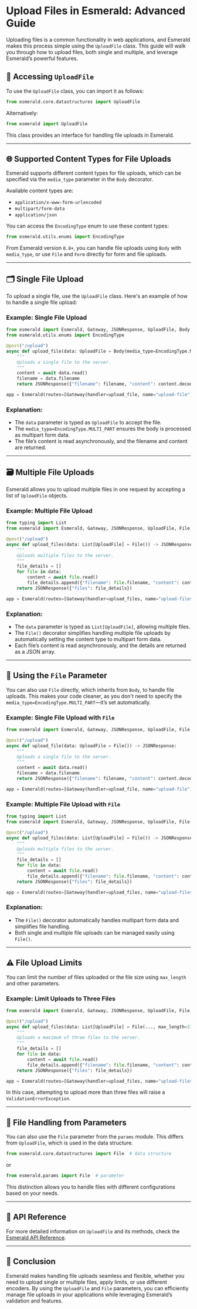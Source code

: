 # Upload Files in Esmerald: Advanced Guide

Uploading files is a common functionality in web applications, and Esmerald makes this process simple using the `UploadFile` class. This guide will walk you through how to upload files, both single and multiple, and leverage Esmerald’s powerful features.

## 📂 Accessing `UploadFile`

To use the `UploadFile` class, you can import it as follows:

```python
from esmerald.core.datastructures import UploadFile
```

Alternatively:

```python
from esmerald import UploadFile
```

This class provides an interface for handling file uploads in Esmerald.

---

## 🌐 Supported Content Types for File Uploads

Esmerald supports different content types for file uploads, which can be specified via the `media_type` parameter in the `Body` decorator.

Available content types are:

- `application/x-www-form-urlencoded`
- `multipart/form-data`
- `application/json`

You can access the `EncodingType` enum to use these content types:

```python
from esmerald.utils.enums import EncodingType
```

From Esmerald version `0.8+`, you can handle file uploads using `Body` with `media_type`, or use `File` and `Form` directly for form and file uploads.

---

## 🗂 Single File Upload

To upload a single file, use the `UploadFile` class. Here's an example of how to handle a single file upload:

### Example: Single File Upload

```python
from esmerald import Esmerald, Gateway, JSONResponse, UploadFile, Body, post
from esmerald.utils.enums import EncodingType

@post("/upload")
async def upload_file(data: UploadFile = Body(media_type=EncodingType.MULTI_PART)) -> JSONResponse:
    """
    Uploads a single file to the server.
    """
    content = await data.read()
    filename = data.filename
    return JSONResponse({"filename": filename, "content": content.decode()})

app = Esmerald(routes=[Gateway(handler=upload_file, name="upload-file")])
```

### Explanation:

- The `data` parameter is typed as `UploadFile` to accept the file.
- The `media_type=EncodingType.MULTI_PART` ensures the body is processed as multipart form data.
- The file’s content is read asynchronously, and the filename and content are returned.

---

## 🗃 Multiple File Uploads

Esmerald allows you to upload multiple files in one request by accepting a list of `UploadFile` objects.

### Example: Multiple File Upload

```python
from typing import List
from esmerald import Esmerald, Gateway, JSONResponse, UploadFile, File, post

@post("/upload")
async def upload_files(data: List[UploadFile] = File()) -> JSONResponse:
    """
    Uploads multiple files to the server.
    """
    file_details = []
    for file in data:
        content = await file.read()
        file_details.append({"filename": file.filename, "content": content.decode()})
    return JSONResponse({"files": file_details})

app = Esmerald(routes=[Gateway(handler=upload_files, name="upload-files")])
```

### Explanation:

- The `data` parameter is typed as `List[UploadFile]`, allowing multiple files.
- The `File()` decorator simplifies handling multiple file uploads by automatically setting the content type to multipart form data.
- Each file’s content is read asynchronously, and the details are returned as a JSON array.

---

## 📝 Using the `File` Parameter

You can also use `File` directly, which inherits from `Body`, to handle file uploads. This makes your code cleaner, as you don't need to specify the `media_type=EncodingType.MULTI_PART`—it’s set automatically.

### Example: Single File Upload with `File`

```python
from esmerald import Esmerald, Gateway, JSONResponse, UploadFile, File, post

@post("/upload")
async def upload_file(data: UploadFile = File()) -> JSONResponse:
    """
    Uploads a single file to the server.
    """
    content = await data.read()
    filename = data.filename
    return JSONResponse({"filename": filename, "content": content.decode()})

app = Esmerald(routes=[Gateway(handler=upload_file, name="upload-file")])
```

### Example: Multiple File Upload with `File`

```python
from typing import List
from esmerald import Esmerald, Gateway, JSONResponse, UploadFile, File, post

@post("/upload")
async def upload_files(data: List[UploadFile] = File()) -> JSONResponse:
    """
    Uploads multiple files to the server.
    """
    file_details = []
    for file in data:
        content = await file.read()
        file_details.append({"filename": file.filename, "content": content.decode()})
    return JSONResponse({"files": file_details})

app = Esmerald(routes=[Gateway(handler=upload_files, name="upload-files")])
```

### Explanation:

- The `File()` decorator automatically handles multipart form data and simplifies file handling.
- Both single and multiple file uploads can be managed easily using `File()`.

---

## ⚠️ File Upload Limits

You can limit the number of files uploaded or the file size using `max_length` and other parameters.

### Example: Limit Uploads to Three Files

```python
from esmerald import Esmerald, Gateway, JSONResponse, UploadFile, File, post

@post("/upload")
async def upload_files(data: List[UploadFile] = File(..., max_length=3)) -> JSONResponse:
    """
    Uploads a maximum of three files to the server.
    """
    file_details = []
    for file in data:
        content = await file.read()
        file_details.append({"filename": file.filename, "content": content.decode()})
    return JSONResponse({"files": file_details})

app = Esmerald(routes=[Gateway(handler=upload_files, name="upload-files")])
```

In this case, attempting to upload more than three files will raise a `ValidationErrorException`.

---

## 🧳 File Handling from Parameters

You can also use the `File` parameter from the `params` module. This differs from `UploadFile`, which is used in the data structure.

```python
from esmerald.core.datastructures import File  # data structure
```

or

```python
from esmerald.params import File  # parameter
```

This distinction allows you to handle files with different configurations based on your needs.

---

## 📄 API Reference

For more detailed information on `UploadFile` and its methods, check the [Esmerald API Reference](../../references/uploadfile.md).

---

## 📌 Conclusion

Esmerald makes handling file uploads seamless and flexible, whether you need to upload single or multiple files,
apply limits, or use different encoders. By using the `UploadFile` and `File` parameters, you can efficiently
manage file uploads in your applications while leveraging Esmerald’s validation and features.
